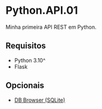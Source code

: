 # Python.API.01

Minha primeira API REST em Python.

## Requisitos

- Python 3.10^
- Flask

## Opcionais

- [DB Browser (SQLite)](https://sqlitebrowser.org/)
